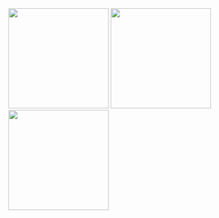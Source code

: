 

<img width="200" src="https://user-images.githubusercontent.com/26485327/77221295-77062280-6b83-11ea-9f53-ec7a83c78d61.gif">

<img width="200" src="https://user-images.githubusercontent.com/26485327/77221374-1deabe80-6b84-11ea-8731-c86ed8318901.png">
<img width="200" src="https://user-images.githubusercontent.com/26485327/77221382-33f87f00-6b84-11ea-946b-746c30027284.png">
